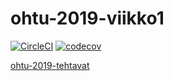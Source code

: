 # ohtu-2019-viikko1

[![CircleCI](https://circleci.com/gh/topiranta/ohtu-2019-viikko1.svg?style=svg)](https://circleci.com/gh/topiranta/ohtu-2019-viikko1) [![codecov](https://codecov.io/gh/topiranta/ohtu-2019-viikko1/branch/master/graph/badge.svg)](https://codecov.io/gh/topiranta/ohtu-2019-viikko1)

[ohtu-2019-tehtavat](https://github.com/topiranta/ohtu-2019-tehtavat)

